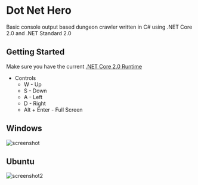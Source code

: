 # Dot Net Hero

Basic console output based dungeon crawler written in C# using .NET Core 2.0 and .NET Standard 2.0 
  
## Getting Started

Make sure you have the current [.NET Core 2.0 Runtime](https://www.microsoft.com/net/download/windows "Microsoft .NET Downloads")

* Controls
    * W - Up
    * S - Down
    * A - Left
    * D - Right
    * Alt + Enter - Full Screen
    
        
## Windows
![screenshot]

## Ubuntu
![screenshot2]

[screenshot]: https://image.prntscr.com/image/2aWen4iPTJ6__5w_vvH1sA.png
[screenshot2]: https://image.prntscr.com/image/951tS9fNTSq34AFXCV0-BQ.png
